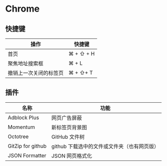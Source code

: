 # Chrome

## 快捷键

| 操作                   | 快捷键    |
| ---------------------- | --------- |
| 首页                   | ⌘ + ⇧ + H |
| 聚焦地址搜索框         | ⌘ + L     |
| 撤销上一次关闭的标签页 | ⌘ + ⇧+ T  |

## 插件

| 名称              | 功能                                        |
| ----------------- | ------------------------------------------- |
| Adblock Plus      | 网页广告屏蔽                                |
| Momentum          | 新标签页背景图                              |
| Octotree          | GitHub 文件树                               |
| GitZip for github | github 下载选中的文件或文件夹（也有网页版） |
| JSON Formatter    | JSON 网页格式化                             |

